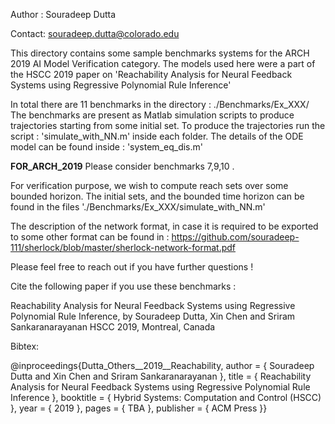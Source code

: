 Author : Souradeep Dutta

Contact: souradeep.dutta@colorado.edu

This directory contains some sample benchmarks systems for the ARCH 2019 AI Model
Verification category. The models used here were a part of the HSCC 2019 paper on
'Reachability Analysis for Neural Feedback Systems using Regressive Polynomial Rule Inference'

In total there are 11 benchmarks in the directory : ./Benchmarks/Ex_XXX/
The benchmarks are present as Matlab simulation scripts to produce trajectories starting
from some initial set.
To produce the trajectories run the script : 'simulate_with_NN.m' inside each folder.
The details of the ODE model can be found inside : 'system_eq_dis.m'

__FOR_ARCH_2019__ Please consider benchmarks 7,9,10 .


For verification purpose, we wish to compute reach sets over some bounded
horizon. The initial sets, and the bounded time horizon can be found in the files
'./Benchmarks/Ex_XXX/simulate_with_NN.m'


The description of the network format, in case it is required to be exported to
some other format can be found in :
https://github.com/souradeep-111/sherlock/blob/master/sherlock-network-format.pdf

Please feel free to reach out if you have further questions !

Cite the following paper if you use these benchmarks :

Reachability Analysis for Neural Feedback Systems using Regressive Polynomial Rule Inference,
by Souradeep Dutta, Xin Chen and Sriram Sankaranarayanan
HSCC 2019, Montreal, Canada

Bibtex:

@inproceedings{Dutta_Others__2019__Reachability,
author = { Souradeep Dutta and Xin Chen and Sriram Sankaranarayanan },
title = { Reachability Analysis for Neural Feedback Systems using Regressive Polynomial Rule Inference },
booktitle = { Hybrid Systems: Computation and Control (HSCC) },
year = { 2019 },
pages = { TBA },
publisher = { ACM Press }}
